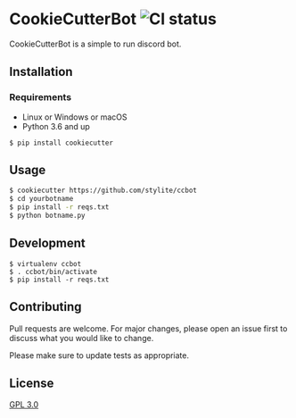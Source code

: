 # CookieCutterBot ![CI status](https://img.shields.io/badge/build-passing-brightgreen.svg?longCache=true&style=for-the-badge)

CookieCutterBot is a simple to run discord bot.

## Installation

### Requirements
* Linux or Windows or macOS
* Python 3.6 and up

```
$ pip install cookiecutter
```

## Usage

```bash
$ cookiecutter https://github.com/stylite/ccbot
$ cd yourbotname
$ pip install -r reqs.txt
$ python botname.py
```

## Development
```
$ virtualenv ccbot
$ . ccbot/bin/activate
$ pip install -r reqs.txt
```

## Contributing
Pull requests are welcome. For major changes, please open an issue first to discuss what you would like to change.

Please make sure to update tests as appropriate.

## License
[GPL 3.0](https://choosealicense.com/licenses/gpl-3.0/)